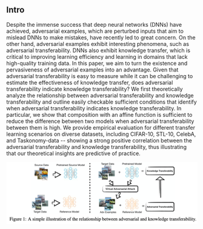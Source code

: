 ## Intro

Despite the immense success that deep neural networks (DNNs) have achieved, adversarial examples, which are perturbed inputs that aim to mislead DNNs to make mistakes, have recently led to great concern. On the other hand, adversarial examples exhibit interesting phenomena, such as adversarial transferability. DNNs also exhibit knowledge transfer, which is critical to improving learning efficiency and learning in domains that lack high-quality training data. In this paper, we aim to turn the existence and pervasiveness of adversarial examples into an advantage. Given that adversarial transferability is easy to measure while it can be challenging to estimate the effectiveness of knowledge transfer, does adversarial transferability indicate knowledge transferability? We first theoretically analyze the relationship between adversarial transferability and knowledge transferability and outline easily checkable sufficient conditions that identify when adversarial transferability indicates knowledge transferability. In particular, we show that composition with an affine function is sufficient to reduce the difference between two models when adversarial transferability between them is high. We provide empirical evaluation for different transfer learning scenarios on diverse datasets, including CIFAR-10, STL-10, CelebA, and Taskonomy-data -- showing a strong positive correlation between the adversarial transferability and knowledge transferability, thus illustrating that our theoretical insights are predictive of practice.

![GitHub Logo](/demos/fig1.png)
